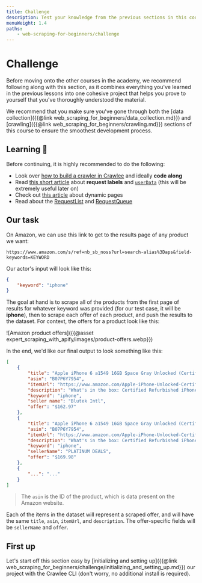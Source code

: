 ```yaml
---
title: Challenge
description: Test your knowledge from the previous sections in this course by building an Amazon scraper with Crawlee!
menuWeight: 1.4
paths:
    - web-scraping-for-beginners/challenge
---
```


# Challenge

Before moving onto the other courses in the academy, we recommend following along with this section, as it combines everything you've learned in the previous lessons into one cohesive project that helps you prove to yourself that you've thoroughly understood the material.

We recommend that you make sure you've gone through both the [data collection]({{@link web_scraping_for_beginners/data_collection.md}}) and [crawling]({{@link web_scraping_for_beginners/crawling.md}}) sections of this course to ensure the smoothest development process.

## [](#learning) Learning 🧠

Before continuing, it is highly recommended to do the following:

- Look over [how to build a crawler in Crawlee](https://crawlee.dev/docs/introduction/first-crawler) and ideally **code along**
- Read [this short article](https://help.apify.com/en/articles/1829103-request-labels-and-how-to-pass-data-to-other-requests) about **request labels** and [`userData`](https://crawlee.dev/api/core/class/Request#userData) (this will be extremely useful later on)
- Check out [this article](https://blog.apify.com/what-is-a-dynamic-page/) about dynamic pages
- Read about the [RequestList](https://crawlee.dev/api/core/class/RequestList) and [RequestQueue](https://crawlee.dev/api/core/class/RequestQueue)

## [](#our-task) Our task

On Amazon, we can use this link to get to the results page of any product we want:

```text
https://www.amazon.com/s/ref=nb_sb_noss?url=search-alias%3Daps&field-keywords=KEYWORD
```

Our actor's input will look like this:

```JSON
{
    "keyword": "iphone"
}
```

The goal at hand is to scrape all of the products from the first page of results for whatever keyword was provided (for our test case, it will be **iphone**), then to scrape each offer of each product, and push the results to the dataset. For context, the offers for a product look like this:

![Amazon product offers]({{@asset expert_scraping_with_apify/images/product-offers.webp}})

In the end, we'd like our final output to look something like this:

```JSON
[
    {
        "title": "Apple iPhone 6 a1549 16GB Space Gray Unlocked (Certified Refurbished)",
        "asin": "B07P6Y7954",
        "itemUrl": "https://www.amazon.com/Apple-iPhone-Unlocked-Certified-Refurbished/dp/B00YD547Q6/ref=sr_1_2?s=wireless&ie=UTF8&qid=1539772626&sr=1-2&keywords=iphone",
        "description": "What's in the box: Certified Refurbished iPhone 6 Space Gray 16GB Unlocked , USB Cable/Adapter. Comes in a Generic Box with a 1 Year Limited Warranty.",
        "keyword": "iphone",
        "seller name": "Blutek Intl",
        "offer": "$162.97"
    },
    {
        "title": "Apple iPhone 6 a1549 16GB Space Gray Unlocked (Certified Refurbished)",
        "asin": "B07P6Y7954",
        "itemUrl": "https://www.amazon.com/Apple-iPhone-Unlocked-Certified-Refurbished/dp/B00YD547Q6/ref=sr_1_2?s=wireless&ie=UTF8&qid=1539772626&sr=1-2&keywords=iphone",
        "description": "What's in the box: Certified Refurbished iPhone 6 Space Gray 16GB Unlocked , USB Cable/Adapter. Comes in a Generic Box with a 1 Year Limited Warranty.",
        "keyword": "iphone",
        "sellerName": "PLATINUM DEALS",
        "offer": "$169.98"
    },
    {
        "...": "..."
    }
]

```

> The `asin` is the ID of the product, which is data present on the Amazon website.

Each of the items in the dataset will represent a scraped offer, and will have the same `title`, `asin`, `itemUrl`, and `description`. The offer-specific fields will be `sellerName` and `offer`.

<!-- After the scrape has completed, we'll programmatically call a [public actor which sends emails](https://apify.com/apify/send-mail) to send ourselves an email with a publicly viewable link to the actor's final dataset. -->

## [](#next) First up

Let's start off this section easy by [initializing and setting up]({{@link web_scraping_for_beginners/challenge/initializing_and_setting_up.md}}) our project with the Crawlee CLI (don't worry, no additional install is required).
